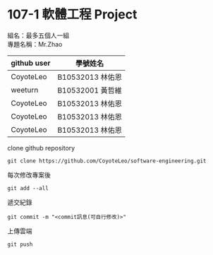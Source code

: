 107-1 軟體工程 Project
==================

組名：最多五個人一組\
專題名稱：Mr.Zhao

|github user|學號姓名|
|---|---|
|CoyoteLeo|B10532013 林佑恩|
|weeturn|B10532001 黃哲維|
|CoyoteLeo|B10532013 林佑恩|
|CoyoteLeo|B10532013 林佑恩|
|CoyoteLeo|B10532013 林佑恩|

clone github repository
```
git clone https://github.com/CoyoteLeo/software-engineering.git
```

每次修改專案後
```
git add --all
```

遞交紀錄
```
git commit -m "<commit訊息(可自行修改)>"
```

上傳雲端
```
git push
```